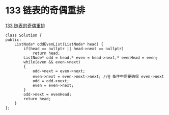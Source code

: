 # 133 链表的奇偶重排

[133 链表的奇偶重排](https://www.nowcoder.com/practice/02bf49ea45cd486daa031614f9bd6fc3?tpId=190&&tqId=36037&rp=1&ru=/ta/job-code-high-rd&qru=/ta/job-code-high-rd/question-ranking)

```
class Solution {
public:
    ListNode* oddEvenList(ListNode* head) {
        if(head == nullptr || head->next == nullptr)
            return head;
        ListNode* odd = head,* even = head->next,* evenHead = even;
        while(even && even->next)
        {
            odd->next = even->next;
            even->next = even->next->next; //@ 条件中需要确保 even->next
            odd = odd->next;
            even = even->next;
        } 
        odd->next = evenHead; 
        return head; 
    }
};
```


